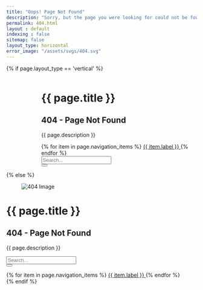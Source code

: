 ```yaml
---
title: "Oops! Page Not Found"
description: "Sorry, but the page you were looking for could not be found."
permalink: 404.html
layout : default
indexing : false
sitemap: false
layout_type: horizontal
error_image: "/assets/svgs/404.svg"
---
```


{% if page.layout_type == 'vertical' %}
<div class="hero is-fullheight is-primary p-5">
        <div class="hero-body">
            <div class="container">
                <div class="columns is-centered">
                    <div class="column is-10">
                        <div class="columns is-vcentered">
                            <div class="column is-one-fourth">
                                <figure class="image">
                                      <i class="fa fa-exclamation-circle fa-10x has-text-light"></i>
                                </figure>
                            </div>
                            <div class="column">
                                <h1 class="title is-1 has-text-white">{{ page.title }}</h1>
                                <h2 class="subtitle is-3 has-text-white">404 - Page Not Found</h2>
                                <p class="subtitle is-5 has-text-white">
                                    {{ page.description }}
                                </p>
                          <div class="buttons my-5">
                                    {% for item in page.navigation_items %}
                                        <a href="{{ item.link }}" class="button is-primary is-light">
                                            <span class="icon"><i class="fas fa-home"></i></span>
                                            <span>{{ item.label }}</span>
                                        </a>
                                    {% endfor %}
                                </div>
                                <form>
                                    <div class="field has-addons is-fullwidth">
                                        <div class="control">
                                            <input class="input is-medium" type="text" placeholder="Search...">
                                        </div>
                                        <div class="control">
                                            <button class="button is-medium is-primary is-inverted">
                                                <span class="icon is-small">
                                                    <i class="fas fa-search"></i>
                                                </span>
                                            </button>
                                        </div>
                                    </div>
                                </form>
                            </div>
                        </div>
                    </div>
                </div>
            </div>
        </div>
</div>
{% else %}
<div class="hero is-fullheight is-primary p-5">
        <div class="hero-body">
            <div class="container has-text-centered">
                <div class="columns is-centered">
                    <div class="column is-7 mt-3">
                        <figure class="image is-3by1">
                            <img src="{{ page.error_image | relative_url }}" alt="404 Image">
                        </figure>
                        <h1 class="title is-1 has-text-white">{{ page.title }}</h1>
                        <h2 class="subtitle is-3 has-text-white">404 - Page Not Found</h2>
                        <p class="subtitle is-5 has-text-white">
                            {{ page.description }}
                        </p> 
                    <div class="buttons is-centered p-5 my-5">
                            <form>
                                <div class="field has-addons">
                                    <div class="control">
                                        <input class="input" type="text" placeholder="Search...">
                                    </div>
                                    <div class="control">
                                        <button class="button is-primary is-dark">
                                            <span class="icon is-small">
                                                <i class="fas fa-search"></i>
                                            </span>
                                        </button>
                                    </div>
                                </div>
                            </form>
                            {% for item in page.navigation_items %}
                                <a href="{{ item.link }}" class="button is-primary is-light">
                                    <span class="icon"><i class="fas fa-home"></i></span>
                                    <span>{{ item.label }}</span>
                                </a>
                            {% endfor %}
                        </div>
                    </div>
                </div>
            </div>
        </div>
</div>
{% endif %}
